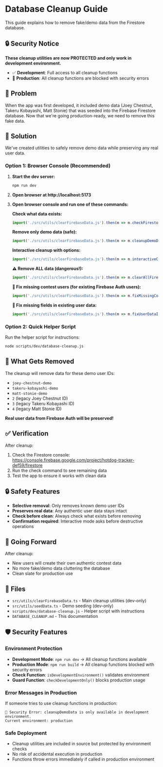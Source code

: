 # Database Cleanup Guide

This guide explains how to remove fake/demo data from the Firestore database.

## 🔒 Security Notice

**These cleanup utilities are now PROTECTED and only work in development environment.**

- ✅ **Development**: Full access to all cleanup functions
- 🚨 **Production**: All cleanup functions are blocked with security errors

## 🎯 Problem

When the app was first developed, it included demo data (Joey Chestnut, Takeru Kobayashi, Matt Stonie) that was seeded into the Firebase Firestore database. Now that we're going production-ready, we need to remove this fake data.

## 🧹 Solution

We've created utilities to safely remove demo data while preserving any real user data.

### Option 1: Browser Console (Recommended)

1. **Start the dev server:**
   ```bash
   npm run dev
   ```

2. **Open browser at http://localhost:5173**

3. **Open browser console and run one of these commands:**

   **Check what data exists:**
   ```javascript
   import('./src/utils/clearFirebaseData.js').then(m => m.checkFirestoreData())
   ```

   **Remove only demo data (safe):**
   ```javascript
   import('./src/utils/clearFirebaseData.js').then(m => m.cleanupDemoData())
   ```

   **Interactive cleanup with options:**
   ```javascript
   import('./src/utils/clearFirebaseData.js').then(m => m.interactiveCleanup())
   ```

   **⚠️ Remove ALL data (dangerous!):**
   ```javascript
   import('./src/utils/clearFirebaseData.js').then(m => m.clearAllFirestoreData())
   ```

   **🔧 Fix missing contest users (for existing Firebase Auth users):**
   ```javascript
   import('./src/utils/clearFirebaseData.js').then(m => m.fixMissingContestUsers())
   ```

   **🔧 Fix missing fields in existing user data:**
   ```javascript
   import('./src/utils/clearFirebaseData.js').then(m => m.fixUserDataIntegrity())
   ```

### Option 2: Quick Helper Script

Run the helper script for instructions:
```bash
node scripts/dev/database-cleanup.js
```

## 🎯 What Gets Removed

The cleanup will remove data for these demo user IDs:
- `joey-chestnut-demo`
- `takeru-kobayashi-demo`  
- `matt-stonie-demo`
- `2` (legacy Joey Chestnut ID)
- `3` (legacy Takeru Kobayashi ID)
- `4` (legacy Matt Stonie ID)

**Real user data from Firebase Auth will be preserved!**

## ✅ Verification

After cleanup:
1. Check the Firestore console: https://console.firebase.google.com/project/hotdog-tracker-def59/firestore
2. Run the check command to see remaining data
3. Test the app to ensure it works with clean data

## 🔒 Safety Features

- **Selective removal**: Only removes known demo user IDs
- **Preserves real data**: Any authentic user data stays intact
- **Check before clean**: Always check what exists before removing
- **Confirmation required**: Interactive mode asks before destructive operations

## 🚀 Going Forward

After cleanup:
- New users will create their own authentic contest data
- No more fake/demo data cluttering the database
- Clean slate for production use

## 📝 Files

- `src/utils/clearFirebaseData.ts` - Main cleanup utilities (dev-only)
- `src/utils/seedData.ts` - Demo seeding (dev-only)  
- `scripts/dev/database-cleanup.js` - Helper script with instructions
- `DATABASE_CLEANUP.md` - This documentation

## 🛡️ Security Features

### Environment Protection
- **Development Mode**: `npm run dev` → All cleanup functions available
- **Production Mode**: `npm run build` → All cleanup functions blocked with security errors
- **Check Function**: `isDevelopmentEnvironment()` validates environment
- **Guard Function**: `checkDevelopmentOnly()` blocks production usage

### Error Messages in Production
If someone tries to use cleanup functions in production:
```text
🚨 Security Error: cleanupDemoData is only available in development environment. 
Current environment: production
```

### Safe Deployment
- Cleanup utilities are included in source but protected by environment checks
- No risk of accidental execution in production
- Functions throw errors immediately if called in production environment